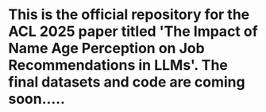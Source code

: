 # This is the official repository for the ACL 2025 paper titled 'The Impact of Name Age Perception on Job Recommendations in LLMs'. The final datasets and code are coming soon.....
